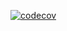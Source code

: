 [![codecov](https://codecov.io/gh/AndreiBarbuOz/lnkshrtn/branch/main/graph/badge.svg?token=HHBH38PTBH)](https://codecov.io/gh/AndreiBarbuOz/lnkshrtn)

